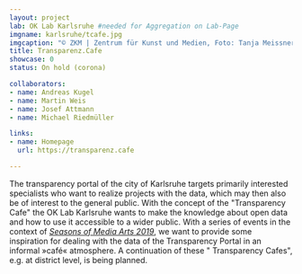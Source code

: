 ```yaml
---
layout: project
lab: OK Lab Karlsruhe #needed for Aggregation on Lab-Page
imgname: karlsruhe/tcafe.jpg
imgcaption: "© ZKM | Zentrum für Kunst und Medien, Foto: Tanja Meissner"
title: Transparenz.Cafe
showcase: 0
status: On hold (corona)

collaborators:
- name: Andreas Kugel
- name: Martin Weis
- name: Josef Attmann
- name: Michael Riedmüller

links:
- name: Homepage
  url: https://transparenz.cafe

---
```


The transparency portal of the city of Karlsruhe targets primarily interested specialists who want to realize projects with the data, which may then also be of interest to the general public. With the concept of the "Transparency Cafe" the OK Lab Karlsruhe wants to make the knowledge about open data and how to use it accessible to a wider public. With a series of events in the context of [*Seasons of Media Arts 2019*](https://zkm.de/de/veranstaltung/2019/08/datenlabor-workshop), we want to provide some inspiration for dealing with the data of the Transparency Portal in an informal »café« atmosphere. A continuation of these " Transparency Cafes", e.g. at district level, is being planned. 
